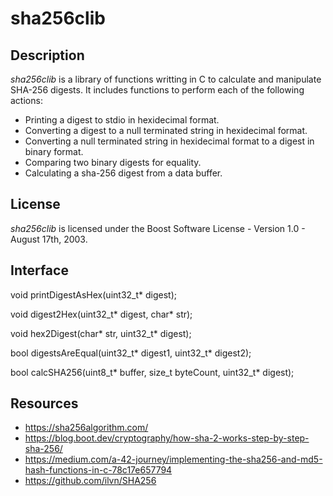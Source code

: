 # sha256clib

## Description

*sha256clib* is a library of functions writting in C to calculate and manipulate SHA-256 digests. It includes functions to perform each of the following actions:

* Printing a digest to stdio in hexidecimal format.
* Converting a digest to a null terminated string in hexidecimal format.
* Converting a null terminated string in hexidecimal format to a digest in binary format.
* Comparing two binary digests for equality.
* Calculating a sha-256 digest from a data buffer.

## License

*sha256clib* is licensed under the Boost Software License - Version 1.0 - August 17th, 2003.

## Interface

void printDigestAsHex(uint32_t* digest);

void digest2Hex(uint32_t* digest, char* str);

void hex2Digest(char* str, uint32_t* digest);

bool digestsAreEqual(uint32_t* digest1, uint32_t* digest2);

bool calcSHA256(uint8_t* buffer, size_t byteCount, uint32_t* digest);

## Resources

* https://sha256algorithm.com/
* https://blog.boot.dev/cryptography/how-sha-2-works-step-by-step-sha-256/
* https://medium.com/a-42-journey/implementing-the-sha256-and-md5-hash-functions-in-c-78c17e657794
* https://github.com/ilvn/SHA256


